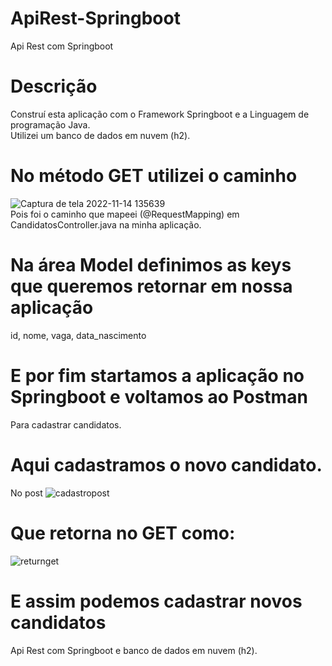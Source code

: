 # ApiRest-Springboot
Api Rest com Springboot
<br>
# Descrição
Construí esta aplicação com o Framework Springboot e a Linguagem de programação Java.
<br>
Utilizei um banco de dados em nuvem (h2).
<br>
# No método GET utilizei o caminho 
![Captura de tela 2022-11-14 135639](https://user-images.githubusercontent.com/92277701/201720878-88f08264-696a-41d5-83d6-7a79e6d86f15.png)
<br>
Pois foi o caminho que mapeei (@RequestMapping) em CandidatosController.java na minha aplicação.
<br>
# Na área Model definimos as keys que queremos retornar em nossa aplicação 
id, nome, vaga, data_nascimento
<br>
# E por fim startamos a aplicação no Springboot e voltamos ao Postman
Para cadastrar candidatos.
<br>
# Aqui cadastramos o novo candidato.
No post
![cadastropost](https://user-images.githubusercontent.com/92277701/201722678-cde90956-0a42-4558-9257-c0b39662f7a2.png)
<br>
# Que retorna no GET como:
![returnget](https://user-images.githubusercontent.com/92277701/201722991-0e3c069f-1424-4a7c-a646-c12deaf8ba6a.png)
<br>
# E assim podemos cadastrar novos candidatos
Api Rest com Springboot e banco de dados em nuvem (h2).
